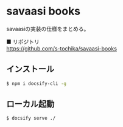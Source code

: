 # savaasi books

savaasiの実装の仕様をまとめる。

■ リポジトリ <br/>
https://github.com/s-tochika/savaasi-books



## インストール

```bash
$ npm i docsify-cli -g
```


## ローカル起動


```bash
$ docsify serve ./
```